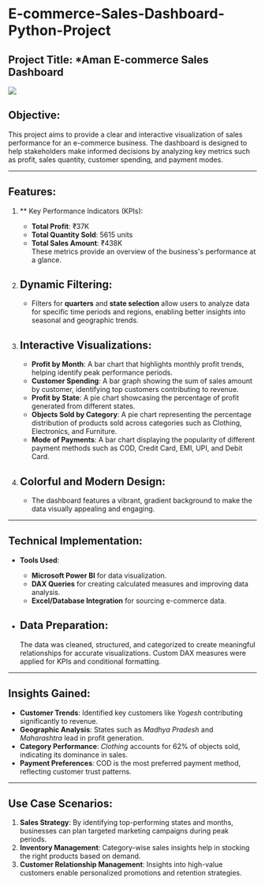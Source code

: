 # E-commerce-Sales-Dashboard-Python-Project

## Project Title: *Aman E-commerce Sales Dashboard

![](::{E88865EA-0E1C-4E20-9AA6-EDCD0212C87C})

## Objective:  
This project aims to provide a clear and interactive visualization of sales performance for an e-commerce business. The dashboard is designed to help stakeholders make informed decisions by analyzing key metrics such as profit, sales quantity, customer spending, and payment modes.

---

## Features:

1. ** Key Performance Indicators (KPIs):
   - **Total Profit**: ₹37K
   - **Total Quantity Sold**: 5615 units
   - **Total Sales Amount**: ₹438K  
   These metrics provide an overview of the business's performance at a glance.

2. ## Dynamic Filtering:
   - Filters for **quarters** and **state selection** allow users to analyze data for specific time periods and regions, enabling better insights into seasonal and geographic trends.

3. ## Interactive Visualizations:
   - **Profit by Month**: A bar chart that highlights monthly profit trends, helping identify peak performance periods.
   - **Customer Spending**: A bar graph showing the sum of sales amount by customer, identifying top customers contributing to revenue.
   - **Profit by State**: A pie chart showcasing the percentage of profit generated from different states.
   - **Objects Sold by Category**: A pie chart representing the percentage distribution of products sold across categories such as Clothing, Electronics, and Furniture.
   - **Mode of Payments**: A bar chart displaying the popularity of different payment methods such as COD, Credit Card, EMI, UPI, and Debit Card.

4. ## Colorful and Modern Design:
   - The dashboard features a vibrant, gradient background to make the data visually appealing and engaging.

---

## Technical Implementation:
- **Tools Used**:
  - **Microsoft Power BI** for data visualization.
  - **DAX Queries** for creating calculated measures and improving data analysis.
  - **Excel/Database Integration** for sourcing e-commerce data.

- ## Data Preparation:
  The data was cleaned, structured, and categorized to create meaningful relationships for accurate visualizations. Custom DAX measures were applied for KPIs and conditional formatting.

---

## Insights Gained:
- **Customer Trends**: Identified key customers like *Yogesh* contributing significantly to revenue.
- **Geographic Analysis**: States such as *Madhya Pradesh* and *Maharashtra* lead in profit generation.
- **Category Performance**: *Clothing* accounts for 62% of objects sold, indicating its dominance in sales.
- **Payment Preferences**: COD is the most preferred payment method, reflecting customer trust patterns.

---

## Use Case Scenarios:
1. **Sales Strategy**: 
   By identifying top-performing states and months, businesses can plan targeted marketing campaigns during peak periods.
2. **Inventory Management**: 
   Category-wise sales insights help in stocking the right products based on demand.
3. **Customer Relationship Management**: 
   Insights into high-value customers enable personalized promotions and retention strategies.
